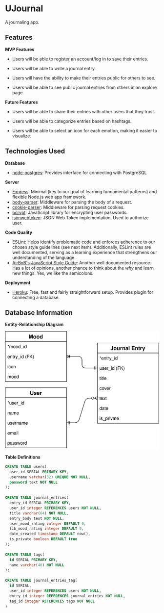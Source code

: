 # UJournal

A journaling app.

## Features

**MVP Features**

- Users will be able to register an account/log in to save their entries.

- Users will be able to write a journal entry.

- Users will have the ability to make their entries public for others to see.

- Users will be able to see public journal entries from others in an explore page.

**Future Features**

- Users will be able to share their entries with other users that they trust.

- Users will be able to categorize entries based on hashtags.

- Users will be able to select an icon for each emotion, making it easier to visualize.

## Technologies Used

**Database**

- [node-postgres](https://node-postgres.com/): Provides interface for connecting with PostgreSQL

**Server**

- [Express](https://expressjs.com/): Minimal (key to our goal of learning fundamental patterns) and flexible Node.js web app framework.
- [body-parser](https://github.com/expressjs/body-parser): Middleware for parsing the body of a request.
- [cookie-parser](https://github.com/expressjs/cookie-parser): Middleware for parsing request cookies.
- [bcrypt](https://github.com/kelektiv/node.bcrypt.js): JavaScript library for encrypting user passwords.
- [jsonwebtoken](https://github.com/auth0/node-jsonwebtoken): JSON Web Token implementation. Used to authorize user.

**Code Quality**

- [ESLint](https://eslint.org/): Helps identify problematic code and enforces adherence to our chosen style guidelines (see next item). Additionally, ESLint rules are well documented, serving as a learning experience that strengthens our understanding of the language.
- [AirBnB's JavaScript Style Guide](https://github.com/airbnb/javascript): Another well documented resource. Has a lot of opinions, another chance to think about the _why_ and learn new things. Yes, we like the semicolons.

**Deployment**

- [Heroku](https://devcenter.heroku.com/categories/nodejs-support): Free, fast and fairly straightforward setup. Provides plugin for connecting a database.

## Database Information

**Entity-Relationship Diagram**

![ERD](./Feels.svg)

**Table Definitions**

```sql
CREATE TABLE users(
  user_id SERIAL PRIMARY KEY,
  username varchar(32) UNIQUE NOT NULL,
  password text NOT NULL
);

CREATE TABLE journal_entries(
  entry_id SERIAL PRIMARY KEY,
  user_id integer REFERENCES users NOT NULL,
  title varchar(64) NOT NULL,
  entry_body text NOT NULL,
  user_mood_rating integer DEFAULT 0,
  lib_mood_rating integer DEFAULT 0,
  date_created timestamp DEFAULT now(),
  is_private boolean DEFAULT true
);

CREATE TABLE tags(
  id SERIAL PRIMARY KEY,
  name varchar(40) NOT NULL
);

CREATE TABLE journal_entries_tag(
  id SERIAL,
  user_id integer REFERENCES users NOT NULL,
  entry_id integer REFERENCES journal_entries NOT NULL,
  tag_id integer REFERENCES tags NOT NULL
) 
```
